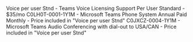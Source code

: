 Voice per user Stnd - Teams Voice Licensing Support Per User Standard - $35/mo
C0LH0T-0001-1Y1M - Microsoft Teams Phone System Annual Paid Monthly - Price included in "Voice per user Stnd"
C0JXCZ-0004-1Y1M - Microsoft Teams Audio Conferencing with dial-out to USA/CAN - Price included in "Voice per user Stnd"